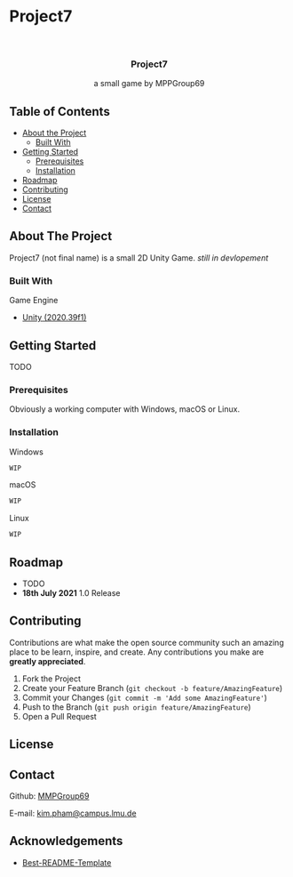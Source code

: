 # Project7
<br />
<p align="center">
  <h3 align="center">Project7</h3>

  <p align="center">
  a small game by MPPGroup69
   
<!-- TABLE OF CONTENTS -->
## Table of Contents

* [About the Project](#about-the-project)
  * [Built With](#built-with)
* [Getting Started](#getting-started)
  * [Prerequisites](#prerequisites)
  * [Installation](#installation)
* [Roadmap](#roadmap)
* [Contributing](#contributing)
* [License](#license)
* [Contact](#contact)



<!-- ABOUT THE PROJECT -->
## About The Project
Project7 (not final name) is a small 2D Unity Game.
*still in devlopement*
### Built With 
Game Engine
* [Unity (2020.39f1)](https://unity.com/)


<!-- GETTING STARTED -->
## Getting Started

TODO

### Prerequisites
Obviously a working computer with Windows, macOS or Linux.

### Installation

Windows
```sh
WIP
```
macOS
```sh
WIP
```
Linux
```sh
WIP
```

<!-- ROADMAP -->
## Roadmap
* TODO
* **18th July 2021** 1.0 Release

<!-- CONTRIBUTING -->
## Contributing

Contributions are what make the open source community such an amazing place to be learn, inspire, and create. Any contributions you make are **greatly appreciated**.

1. Fork the Project
2. Create your Feature Branch (`git checkout -b feature/AmazingFeature`)
3. Commit your Changes (`git commit -m 'Add some AmazingFeature'`)
4. Push to the Branch (`git push origin feature/AmazingFeature`)
5. Open a Pull Request


## License

<!-- CONTACT -->
## Contact
Github: [MMPGroup69](https://github.com/MMPGroup69)

E-mail: kim.pham@campus.lmu.de

## Acknowledgements
* [Best-README-Template](https://github.com/othneildrew/Best-README-Template#license)

[product-screenshot]: images/screenshot_app.png
[interface-screenshot]: images/screenshot_website.png
</p>
